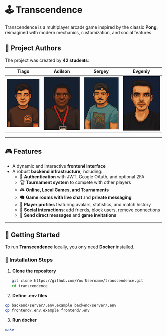 # 🕹️ Transcendence

Transcendence is a multiplayer arcade game inspired by the classic **Pong**, reimagined with modern mechanics, customization, and social features.

## 👥 Project Authors
The project was created by **42 students**:

| Tiago | Adilson | Sergey | Evgeniy |
|-------|-------|--------|---------|
| ![](/frontend/public/assets/avatars/Tiago.png) | ![](/frontend/public/assets/avatars/Acuva.png) | ![](/frontend/public/assets/avatars/SEREGA.png) | ![](/frontend/public/assets/avatars/Evneniy.png) |

---

## 🎮 Features

- A dynamic and interactive **frontend interface**
- A robust **backend infrastructure**, including:
  - 🔐 **Authentication** with JWT, Google OAuth, and optional 2FA
  - 🏆 **Tournament system** to compete with other players
  - 🎮 **Online, Local Games, and Tournaments**
  - 🗨️ **Game rooms with live chat** and **private messaging**
  - 👤 **Player profiles** featuring avatars, statistics, and match history
  - 🤝 **Social interactions**: add friends, block users, remove connections
  - 📩 **Send direct messages** and **game invitations**

---

## 🚀 Getting Started

To run **Transcendence** locally, you only need **Docker** installed.

### 🔧 Installation Steps

1. **Clone the repository**
```bash
   git clone https://github.com/YourUsername/transcendence.git
   cd transcendence
```
2. **Define .env files**
```bash
cp backend/server/.env.example backend/server/.env
cp frontend/.env.example frontend/.env
```
3. **Run docker**
```bash
make
```
